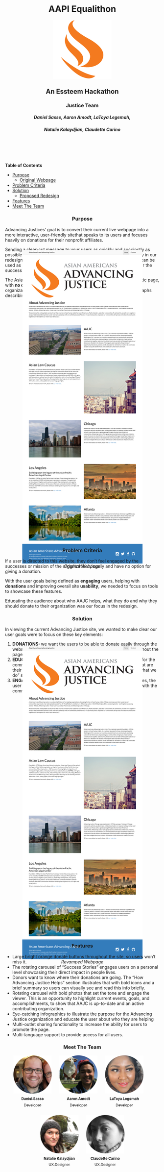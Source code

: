 <header>

  # AAPI Equalithon
  <div class="center">
    <img src = './public/images/aajcLogo192.png'>
  </div>

  ## An Essteem Hackathon
  ### Justice Team
  ##### Daniel Sasse, Aaron Amodt, LaToya Legemah, 
  ##### Natalie Kalaydjian, Claudette Carino

</header>

__Table of Contents__
* [Purpose](#purpose)
  * [Original Webpage](#original)
* [Problem Criteria](#problem-criteria)
* [Solution](#solution)
  * [Proposed Redesign](#proposal)
* [Features](#features)
* [Meet The Team](#meet-the-team)


### Purpose
Advancing Justices’ goal is to convert their current live webpage into a more interactive, user-friendly sitethat speaks to its users and focuses heavily on donations for their nonprofit affiliates.

Sending a clear-cut message to your users as quickly and succinctly as possible, while instilling trust and value is what we wanted to convey in our redesign for this project. 
Having a well-designed landing page that can be used as a marketing tool to convert leads into donations is crucial for the success of many non-profits and can be a highly valuable resource.

The Asian Americans Advancing Justices’ website currently is a static page, with __no donation button__, containing a header paragraph about the organization, __no photos of people__ or accolades and __lengthy__ paragraphs describing their affiliates.

<div class= "original-container center">
  <a id="original"></a>
  <img 
    src = './aajcOriginal.png'
    alt = 'Original Webpage'
    class = "original-image"
  />
  <em>Original Webpage</em>
</div>

### Problem Criteria

If a user is directed to this website, they don’t feel engaged by the successes or mission of the organization visually and have no option for giving a donation.

With the user goals being defined as __engaging__ users, helping with __donations__ and improving overall site __usability__, we needed to focus on tools to showcase these features.

Educating the audience about who AAJC helps, what they do and why they should donate to their organization was our focus in the redesign.

### Solution

In viewing the current Advancing Justice site, we wanted to make clear our user goals were to focus on these key elements:
1. __DONATIONS:__ we want the users to be able to donate easily through the website portal. We designed  several bold donate buttons throughout the page in intuitive locations
2. __EDUCATE:__ we want to educate the user of what the AAAJ does for the community, why there is a need for their important work and what are their successes. With this in mind, we created infographics, a “what we do” section and a current affairs carousel.
3. __ENGAGE:__ by adding photos of people and positive success stories, the user is feeling the direct contribution the organization is having with the community.

<div class= "original-container center">
  <a id="proposal"></a>
  <img 
    src = './aajcOriginal.png'
    alt = 'Original Webpage'
    class = "original-image"
  />
  <em>Revamped Webpage</em>
</div>

### Features

* Large bright orange donate buttons throughout the site, so users won’t miss it. 
* The rotating carousel of “Success Stories” engages users on a personal level showcasing their direct impact in people lives.
* Donors want to know where their donations are going. The “How Advancing Justice Helps” section illustrates that with bold icons and a brief summary so users can visually see and read this info briefly.
* Rotating carousel with bold photos that set the tone and engage the viewer. This is an opportunity to highlight current events, goals, and accomplishments, to show that AAJC is up-to-date and an active contributing organization.
* Eye-catching infographics to illustrate the purpose for the Advancing Justice organization and educate the user about who they are helping
* Multi-outlet sharing functionality to increase the ability for users to promote the page.
* Multi-language support to provide access for all users.

### Meet The Team
<div class="flex-table">
    <div>
      <a href="https://github.com/dsasse07">
        <img 
          src="./public/images/danny.png" 
          class="profile-photo" 
          alt="Daniel Sasse"
        />
        <br />
        <sub>
          <b>Daniel Sasse</b>
          </br>
          Developer
        </sub>
      </a>
    </div>
    <div>
      <a href="https://github.com/amodttech">
        <img 
          src="./public/images/aaron.png"
          class="profile-photo"
          alt="Aaron Amodt"
        />
        <br />
        <sub>
          <b>Aaron Amodt</b>
          </br>
          Developer
        </sub>
      </a>
    </div>
    <div>
      <a href="https://github.com/latoyale">
        <img 
          src="./public/images/latoya.png"
          class="profile-photo"
          alt="LaToya Legemah"
        />
        <br />
        <sub>
          <b>LaToya Legemah</b>
          </br>
          Developer
        </sub>
      </a>
    </div>
    <div>
      <a href="http://nataliekdesigns.com/">
        <img 
          src="./public/images/nat.png"
          class="profile-photo"
          alt="Natalie Kalaydjian"
        />
        <br />
        <sub>
          <b>Natalie Kalaydjian</b> 
          </br>
          UX Designer
        </sub>
      </a>
    </div>
    <div>
      <a href="">
        <img 
          src="./public/images/claudette.png"
          class="profile-photo"
          alt="Claudette Carino"
        />
        <br />
        <sub>
          <b>Claudette Carino</b> 
          </br>
          UX Designer
        </sub>
      </a>
    </div>
</div>


<style>
  header{ 
    margin-bottom: 100px;
  }
  .center{
    display: flex;
    flex-direction: column;
    justify-content: center;
    align-items: center;
  }
  .original-container {
    height: 700px;
    margin-bottom: 100px;
  }
  .original-image{
    object-fit: cover;
  }

  h1, h2, h3, h4, h5 {
    text-align: center;
  }

  .flex-table {
    display: flex;
    flex-wrap: wrap;
    justify-content: center;
    align-items: center;
    text-align: center;
  }

  .flex-table > * {
    margin-right: 25px;
    margin-bottom: 25px;
  }
  .flex-table > *:last-of-type{
    margin-right: 0;
  }
  .profile-photo {
    width: 125px;
  }
</style>